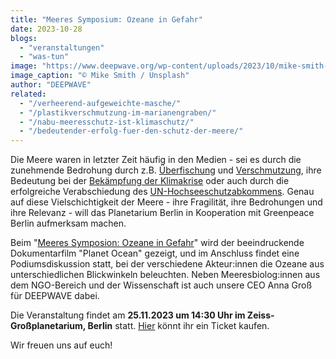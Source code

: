 ```yaml
---
title: "Meeres Symposium: Ozeane in Gefahr"
date: 2023-10-28
blogs: 
  - "veranstaltungen"
  - "was-tun"
image: "https://www.deepwave.org/wp-content/uploads/2023/10/mike-smith-0FijUNA1GiY-unsplash-scaled.jpg"
image_caption: "© Mike Smith / Unsplash"
author: "DEEPWAVE"
related: 
  - "/verheerend-aufgeweichte-masche/"
  - "/plastikverschmutzung-im-marianengraben/"
  - "/nabu-meeresschutz-ist-klimaschutz/"
  - "/bedeutender-erfolg-fuer-den-schutz-der-meere/"
---
```


Die Meere waren in letzter Zeit häufig in den Medien - sei es durch die zunehmende Bedrohung durch z.B. [Überfischung](https://www.deepwave.org/verheerend-aufgeweichte-masche/) und [Verschmutzung](https://www.deepwave.org/plastikverschmutzung-im-marianengraben/), ihre Bedeutung bei der [Bekämpfung der Klimakrise](https://www.deepwave.org/nabu-meeresschutz-ist-klimaschutz/) oder auch durch die erfolgreiche Verabschiedung des [UN-Hochseeschutzabkommens](https://www.deepwave.org/bedeutender-erfolg-fuer-den-schutz-der-meere/). Genau auf diese Vielschichtigkeit der Meere - ihre Fragilität, ihre Bedrohungen und ihre Relevanz - will das Planetarium Berlin in Kooperation mit Greenpeace Berlin aufmerksam machen.

Beim "[Meeres Symposion: Ozeane in Gefahr](https://www.planetarium.berlin/veranstaltungen/meeres-symposium-ozeane-gefahr)" wird der beeindruckende Dokumentarfilm "Planet Ocean" gezeigt, und im Anschluss findet eine Podiumsdiskussion statt, bei der verschiedene Akteur:innen die Ozeane aus unterschiedlichen Blickwinkeln beleuchten. Neben Meeresbiolog:innen aus dem NGO-Bereich und der Wissenschaft ist auch unsere CEO Anna Groß für DEEPWAVE dabei.

Die Veranstaltung findet am **25.11.2023 um 14:30 Uhr im Zeiss-Großplanetarium, Berlin** statt. [Hier](https://planetarium-berlin.ticketfritz.de/Event/Detail?Event=aQapUVQWczlzqdFtQsAAcaUFlpIBcr) könnt ihr ein Ticket kaufen.

Wir freuen uns auf euch!
